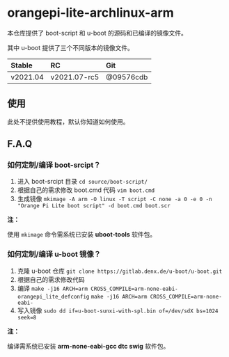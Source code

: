 # orangepi-lite-archlinux-arm

本仓库提供了 boot-script 和 u-boot 的源码和已编译的镜像文件。

其中 u-boot 提供了三个不同版本的镜像文件。

| Stable   | RC           | Git       |
|:---------|:-------------|:----------|
| v2021.04 | v2021.07-rc5 | @09576cdb |

## 使用

此处不提供使用教程，默认你知道如何使用。

## F.A.Q

### 如何定制/编译 boot-srcipt？

1. 进入 boot-srcipt 目录
    ``cd source/boot-script/``
2. 根据自己的需求修改 boot.cmd 代码
    ``vim boot.cmd``
3. 生成镜像
    ``mkimage -A arm -O linux -T script -C none -a 0 -e 0 -n "Orange Pi Lite boot script" -d boot.cmd boot.scr``

**注：**

使用 ``mkimage`` 命令需系统已安装 **uboot-tools** 软件包。

### 如何定制/编译 u-boot 镜像？

1. 克隆 u-boot 仓库
    ``git clone https://gitlab.denx.de/u-boot/u-boot.git``
2. 根据自己的需求修改代码
2. 编译
    ``make -j16 ARCH=arm CROSS_COMPILE=arm-none-eabi- orangepi_lite_defconfig``
    ``make -j16 ARCH=arm CROSS_COMPILE=arm-none-eabi-``
3. 写入镜像
    ``sudo dd if=u-boot-sunxi-with-spl.bin of=/dev/sdX bs=1024 seek=8``

**注：**

编译需系统已安装 **arm-none-eabi-gcc dtc swig** 软件包。
